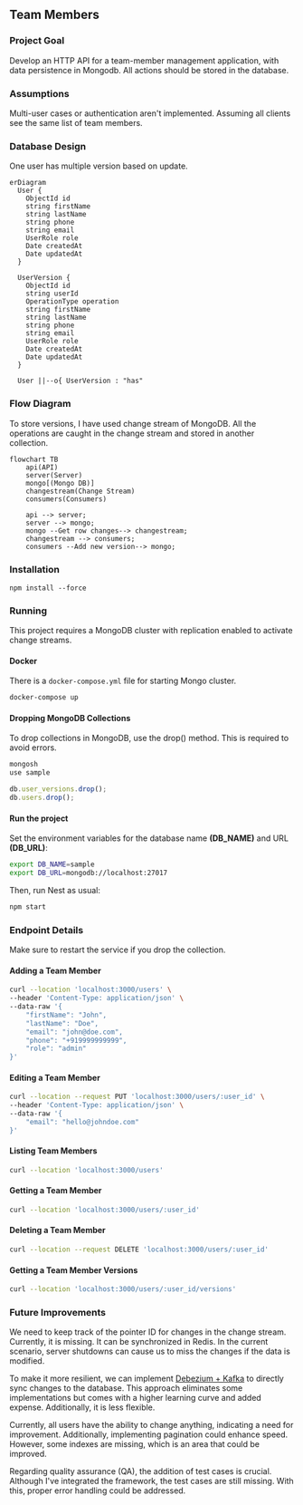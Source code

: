 ## Team Members

### Project Goal

Develop an HTTP API for a team-member management application, with data
persistence in Mongodb. All actions should be stored in the database.

### Assumptions

Multi-user cases or authentication aren't implemented. Assuming all clients see
the same list of team members.

### Database Design

One user has multiple version based on update.

```mermaid
erDiagram
  User {
    ObjectId id
    string firstName
    string lastName
    string phone
    string email
    UserRole role
    Date createdAt
    Date updatedAt
  }

  UserVersion {
    ObjectId id
    string userId
    OperationType operation
    string firstName
    string lastName
    string phone
    string email
    UserRole role
    Date createdAt
    Date updatedAt
  }

  User ||--o{ UserVersion : "has"
```

### Flow Diagram

To store versions, I have used change stream of MongoDB. All the operations are
caught in the change stream and stored in another collection.

```mermaid
flowchart TB
    api(API)
    server(Server)
    mongo[(Mongo DB)]
    changestream(Change Stream)
    consumers(Consumers)

    api --> server;
    server --> mongo;
    mongo --Get row changes--> changestream;
    changestream --> consumers;
    consumers --Add new version--> mongo;
```

### Installation

```
npm install --force
```

### Running

This project requires a MongoDB cluster with replication enabled to activate
change streams.

#### Docker

There is a `docker-compose.yml` file for starting Mongo cluster.

```bash
docker-compose up
```

#### Dropping MongoDB Collections

To drop collections in MongoDB, use the drop() method. This is required to avoid
errors.

```bash
mongosh
use sample
```

```javascript
db.user_versions.drop();
db.users.drop();
```

#### Run the project

Set the environment variables for the database name **(DB_NAME)** and URL
**(DB_URL)**:

```bash
export DB_NAME=sample
export DB_URL=mongodb://localhost:27017
```

Then, run Nest as usual:

```bash
npm start
```

### Endpoint Details

Make sure to restart the service if you drop the collection.

#### Adding a Team Member

```bash
curl --location 'localhost:3000/users' \
--header 'Content-Type: application/json' \
--data-raw '{
    "firstName": "John",
    "lastName": "Doe",
    "email": "john@doe.com",
    "phone": "+919999999999",
    "role": "admin"
}'
```

#### Editing a Team Member

```bash
curl --location --request PUT 'localhost:3000/users/:user_id' \
--header 'Content-Type: application/json' \
--data-raw '{
    "email": "hello@johndoe.com"
}'
```

#### Listing Team Members

```bash
curl --location 'localhost:3000/users'
```

#### Getting a Team Member

```bash
curl --location 'localhost:3000/users/:user_id'
```

#### Deleting a Team Member

```bash
curl --location --request DELETE 'localhost:3000/users/:user_id'
```

#### Getting a Team Member Versions

```bash
curl --location 'localhost:3000/users/:user_id/versions'
```

### Future Improvements

We need to keep track of the pointer ID for changes in the change stream.
Currently, it is missing. It can be synchronized in Redis. In the current
scenario, server shutdowns can cause us to miss the changes if the data is
modified.

To make it more resilient, we can implement
[Debezium + Kafka](https://debezium.io/documentation/reference/stable/connectors/mongodb.html)
to directly sync changes to the database. This approach eliminates some
implementations but comes with a higher learning curve and added expense.
Additionally, it is less flexible.

Currently, all users have the ability to change anything, indicating a need for
improvement. Additionally, implementing pagination could enhance speed. However,
some indexes are missing, which is an area that could be improved.

Regarding quality assurance (QA), the addition of test cases is crucial.
Although I've integrated the framework, the test cases are still missing. With
this, proper error handling could be addressed.
